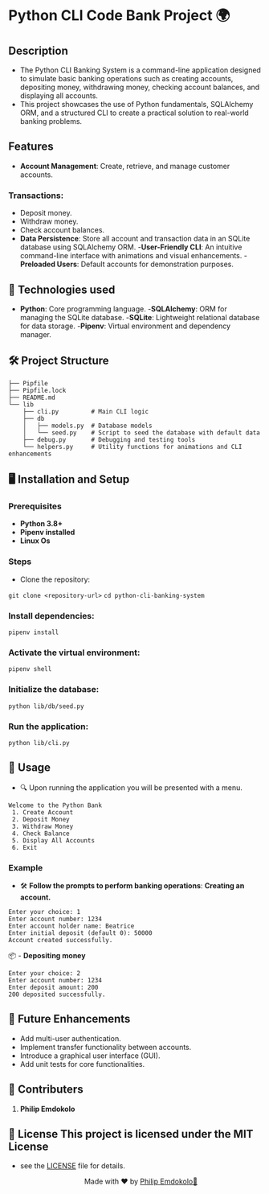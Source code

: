 # Python CLI Code Bank Project 🌍

## Description

* The Python CLI Banking System is a command-line application designed to simulate basic banking operations such as creating accounts, depositing money, withdrawing money, checking account balances, and displaying all accounts. 
* This project showcases the use of Python fundamentals, SQLAlchemy ORM, and a structured CLI to create a practical solution to real-world banking problems.

## Features
- **Account Management**: Create, retrieve, and manage customer accounts.

### Transactions:

- Deposit money.
- Withdraw money.
- Check account balances.
- **Data Persistence**: Store all account and transaction data in an SQLite database using SQLAlchemy ORM.
-**User-Friendly CLI**: An intuitive command-line interface with animations and visual enhancements.
-**Preloaded Users**: Default accounts for demonstration purposes.
## 🚀 Technologies used
- **Python**: Core programming language.
-**SQLAlchemy**: ORM for managing the SQLite database.
-**SQLite**: Lightweight relational database for data storage.
-**Pipenv**: Virtual environment and dependency manager.
## 🛠️ Project Structure
```
├── Pipfile
├── Pipfile.lock
├── README.md
└── lib
    ├── cli.py         # Main CLI logic
    ├── db
    │   ├── models.py  # Database models
    │   └── seed.py    # Script to seed the database with default data
    ├── debug.py       # Debugging and testing tools
    └── helpers.py     # Utility functions for animations and CLI enhancements
```

## 🖥️ Installation and Setup

### Prerequisites

- **Python 3.8+**
- **Pipenv installed**
- **Linux Os**

### Steps

- Clone the repository:

```git clone <repository-url>```
```cd python-cli-banking-system```

### Install dependencies:

```pipenv install```

### Activate the virtual environment:

```pipenv shell```

### Initialize the database:

```python lib/db/seed.py```

### Run the application:

```python lib/cli.py```


## 🌟 Usage 
- 🔍 Upon running the application you will be presented with a menu. 

```
Welcome to the Python Bank
 1. Create Account
 2. Deposit Money
 3. Withdraw Money
 4. Check Balance
 5. Display All Accounts
 6. Exit
```
### Example

- 🛠️ **Follow the prompts to perform banking operations**:
**Creating an account.**
```
Enter your choice: 1
Enter account number: 1234
Enter account holder name: Beatrice
Enter initial deposit (default 0): 50000
Account created successfully.
```
📦 - **Depositing money**

```
Enter your choice: 2
Enter account number: 1234
Enter deposit amount: 200
200 deposited successfully.
```

## 🚧 Future Enhancements 
* Add multi-user authentication.
* Implement transfer functionality between accounts.
* Introduce a graphical user interface (GUI).
* Add unit tests for core functionalities.

## 👥 Contributers 
1. **Philip Emdokolo** 

## 📝 License This project is licensed under the MIT License 
- see the [LICENSE](LICENSE) file for details. 

   <p align="center"> Made with ❤️ by <a href="https://github.com/phillipmdicullar">Philip Emdokolo🤧</a> </p>

